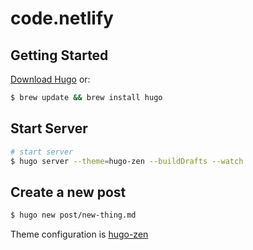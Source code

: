 # code.netlify

## Getting Started

[Download Hugo](http://www.gohugo.io/) or:

```bash
$ brew update && brew install hugo
```

## Start Server
```bash
# start server
$ hugo server --theme=hugo-zen --buildDrafts --watch
```

## Create a new post

```bash
$ hugo new post/new-thing.md
```

Theme configuration is [hugo-zen](https://gohugo.io/overview/configuration/)

